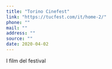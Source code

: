 ```yaml
---
title: "Torino Cinefest"
link: "https://tucfest.com/it/home-2/"
phone: ""
mail: ""
address: ""
source: ""
date: 2020-04-02
---
```


I film del festival
